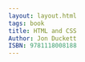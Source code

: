 ```yaml
---
layout: layout.html
tags: book      
title: HTML and CSS
Author: Jon Duckett
ISBN: 9781118008188
---
```

